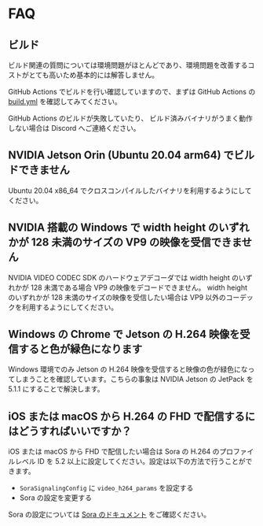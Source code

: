 # FAQ

## ビルド

ビルド関連の質問については環境問題がほとんどであり、環境問題を改善するコストがとても高いため基本的には解答しません。

GitHub Actions でビルドを行い確認していますので、まずは GitHub Actions の [build.yml](https://github.com/shiguredo/sora-cpp-sdk/blob/develop/.github/workflows/build.yml) を確認してみてください。

GitHub Actions のビルドが失敗していたり、
ビルド済みバイナリがうまく動作しない場合は Discord へご連絡ください。

## NVIDIA Jetson Orin (Ubuntu 20.04 arm64) でビルドできません

Ubuntu 20.04 x86_64 でクロスコンパイルしたバイナリを利用するようにしてください。

## NVIDIA 搭載の Windows で width height のいずれかが 128 未満のサイズの VP9 の映像を受信できません

NVIDIA VIDEO CODEC SDK のハードウェアデコーダでは width height のいずれかが 128 未満である場合 VP9 の映像をデコードできません。 width height のいずれかが 128 未満のサイズの映像を受信したい場合は VP9 以外のコーデックを利用するようにしてください。

## Windows の Chrome で Jetson の H.264 映像を受信すると色が緑色になります

Windows 環境でのみ Jetson の H.264 映像を受信すると映像の色が緑色になってしまうことを確認しています。こちらの事象は NVIDIA Jetson の JetPack を 5.1.1 にすることで解決します。

## iOS または macOS から H.264 の FHD で配信するにはどうすればいいですか？

iOS または macOS から FHD で配信したい場合は Sora の H.264 のプロファイルレベル ID を 5.2 以上に設定してください。設定は以下の方法で行うことができます。

- `SoraSignalingConfig` に `video_h264_params` を設定する
- Sora の設定を変更する

Sora の設定については [Sora のドキュメント](https://sora-doc.shiguredo.jp/SORA_CONF#1581db) をご確認ください。

